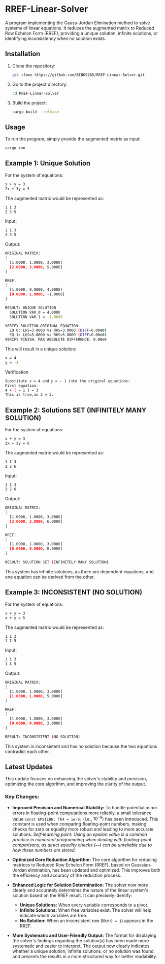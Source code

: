 # RREF-Linear-Solver
A program implementing the Gauss-Jordan Elimination method to solve systems of linear equations. It reduces the augmented matrix to Reduced Row Echelon Form (RREF), providing a unique solution, infinite solutions, or identifying inconsistency when no solution exists.
## Installation

1. Clone the repository:
   ```bash
   git clone https://github.com/BIBO9265/RREF-Linear-Solver.git
   ```

2. Go to the project directory:
   ```bash
   cd RREF-Linear-Solver
   ```

3. Build the project:
   ```bash
   cargo build --release
   ```

## Usage
To run the program, simply provide the augmented matrix as input:
```bash
cargo run
```
## Example 1: Unique Solution
For the system of equations:
```bash
x + y = 3
2x + 3y = 5
```

The augmented matrix would be represented as:
```bash
1 1 3
2 3 5
```

Input:
```bash
1 1 3
2 3 5
```

Output:
```bash
ORIGINAL MATRIX:
[
  [1.0000, 1.0000, 3.0000]
  [2.0000, 3.0000, 5.0000]
]

RREF:
[
  [1.0000, 0.0000, 4.0000]
  [0.0000, 1.0000, -1.0000]
]

RESULT: UNIQUE SOLUTION
  SOLUTION VAR_0 = 4.0000
  SOLUTION VAR_1 = -1.0000

VERIFY SOLUTION ORIGINAL EQUATION:
  EQ 0: LHS=3.0000 vs RHS=3.0000 (DIFF=0.00e0)
  EQ 1: LHS=5.0000 vs RHS=5.0000 (DIFF=0.00e0)
VERIFY FINISH. MAX ABSOLUTE DIFFERENCE: 0.00e0
```

This will result in a unique solution:
```bash
x = 4
y = -1
```

Verification:<br>
```bash
Substitute 𝑥 = 4 and 𝑦 = − 1 into the original equations:
First equation:
4 + ( − 1 ) = 3
This is true,as 3 = 3.
```
## Example 2: Solutions SET (INFINITELY MANY SOLUTION)
For the system of equations:
```bash
x + y = 3
2x + 2y = 6
```

The augmented matrix would be represented as:
```bash
1 1 3
2 2 6
```

Input:
```bash
1 1 3
2 2 6
```

Output:
```bash
ORIGINAL MATRIX:
[
  [1.0000, 1.0000, 3.0000]
  [2.0000, 2.0000, 6.0000]
]

RREF:
[
  [1.0000, 1.0000, 3.0000]
  [0.0000, 0.0000, 0.0000]
]

RESULT: SOLUTION SET (INFINITELY MANY SOLUTION)
```

This system has infinite solutions, as there are dependent equations, and one equation can be derived from the other.

## Example 3: INCONSISTENT (NO SOLUTION)
For the system of equations:
```bash
x + y = 3
x + y = 5
```

The augmented matrix would be represented as:
```bash
1 1 3
1 1 5
```

Input:
```bash
1 1 3
1 1 5
```

Output:
```bash
ORIGINAL MATRIX:
[
  [1.0000, 1.0000, 3.0000]
  [1.0000, 1.0000, 5.0000]
]

RREF:
[
  [1.0000, 1.0000, 3.0000]
  [0.0000, 0.0000, 2.0000]
]

RESULT: INCONSISTENT (NO SOLUTION)
```

This system is inconsistent and has no solution because the two equations contradict each other.

## Latest Updates

This update focuses on enhancing the solver's stability and precision, optimizing the core algorithm, and improving the clarity of the output.

### Key Changes:

* **Improved Precision and Numerical Stability:**
  To handle potential minor errors in floating-point computations more reliably, a small tolerance value `const EPSILON: f64 = 1e-9;` (i.e., $10^{-9}$) has been introduced. This constant is used when comparing floating-point numbers, making checks for zero or equality more robust and leading to more accurate solutions.
  *Self-learning point: Using an epsilon value is a common practice in numerical programming when dealing with floating-point comparisons, as direct equality checks (`==`) can be unreliable due to how these numbers are stored.*

* **Optimized Core Reduction Algorithm:**
  The core algorithm for reducing matrices to Reduced Row Echelon Form (RREF), based on Gaussian-Jordan elimination, has been updated and optimized. This improves both the efficiency and accuracy of the reduction process.

* **Enhanced Logic for Solution Determination:**
  The solver now more clearly and accurately determines the nature of the linear system's solution based on the RREF result. It can precisely identify:
    * **Unique Solutions:** When every variable corresponds to a pivot.
    * **Infinite Solutions:** When free variables exist. The solver will help indicate which variables are free.
    * **No Solution:** When an inconsistent row (like `0 = 1`) appears in the RREF.

* **More Systematic and User-Friendly Output:**
  The format for displaying the solver's findings regarding the solution(s) has been made more systematic and easier to interpret. The output now clearly indicates whether a unique solution, infinite solutions, or no solution was found, and presents the results in a more structured way for better readability.








